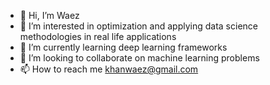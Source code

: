 - 👋 Hi, I’m Waez 
- 👀 I’m interested in optimization and applying data science methodologies in real life applications 
- 🌱 I’m currently learning deep learning frameworks
- 💞️ I’m looking to collaborate on machine learning problems
- 📫 How to reach me khanwaez@gmail.com

<!---
khanwaez/khanwaez is a ✨ special ✨ repository because its `README.md` (this file) appears on your GitHub profile.
You can click the Preview link to take a look at your changes.
--->
